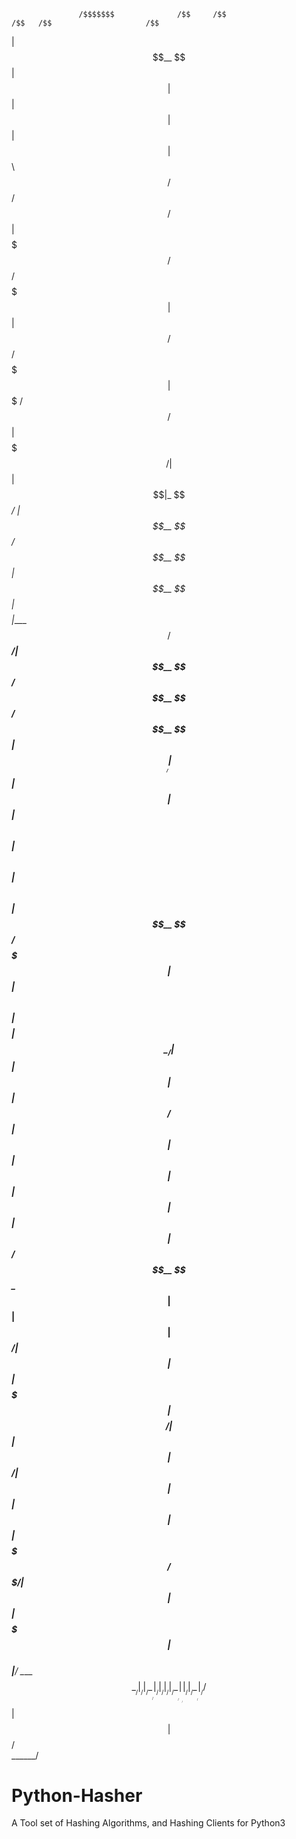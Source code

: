                    /$$$$$$$              /$$     /$$                                 /$$   /$$                     /$$                          
| $$__  $$            | $$    | $$                                | $$  | $$                    | $$                          
| $$  \ $$ /$$   /$$ /$$$$$$  | $$$$$$$   /$$$$$$  /$$$$$$$       | $$  | $$  /$$$$$$   /$$$$$$$| $$$$$$$   /$$$$$$   /$$$$$$ 
| $$$$$$$/| $$  | $$|_  $$_/  | $$__  $$ /$$__  $$| $$__  $$      | $$$$$$$$ |____  $$ /$$_____/| $$__  $$ /$$__  $$ /$$__  $$
| $$____/ | $$  | $$  | $$    | $$  \ $$| $$  \ $$| $$  \ $$      | $$__  $$  /$$$$$$$|  $$$$$$ | $$  \ $$| $$$$$$$$| $$  \__/
| $$      | $$  | $$  | $$ /$$| $$  | $$| $$  | $$| $$  | $$      | $$  | $$ /$$__  $$ \____  $$| $$  | $$| $$_____/| $$      
| $$      |  $$$$$$$  |  $$$$/| $$  | $$|  $$$$$$/| $$  | $$      | $$  | $$|  $$$$$$$ /$$$$$$$/| $$  | $$|  $$$$$$$| $$      
|__/       \____  $$   \___/  |__/  |__/ \______/ |__/  |__/      |__/  |__/ \_______/|_______/ |__/  |__/ \_______/|__/      
           /$$  | $$                                                                                                          
          |  $$$$$$/                                                                                                          
           \______/                                                                                                                                                                                                  
           
# Python-Hasher
A Tool set of Hashing Algorithms, and Hashing Clients for Python3
